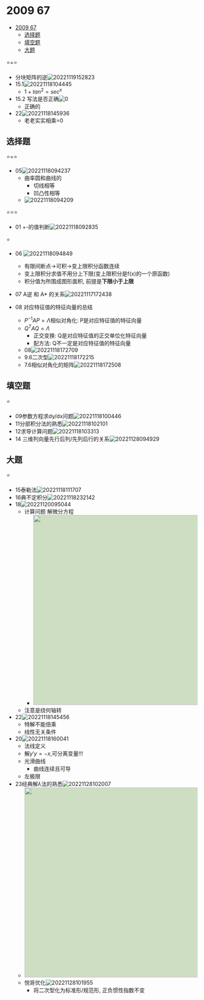 # 2009 67

- [2009 67](#2009-67)
  - [选择题](#选择题)
  - [填空题](#填空题)
  - [大题](#大题)

⭐=⭐

- 分块矩阵的逆![20221119152823](https://raw.githubusercontent.com/Logible/Image/main/note_image/20221119152823.png)
- 15.1![20221118104445](https://raw.githubusercontent.com/Logible/Image/main/note_image/20221118104445.png)
  - $1+tan^2=sec^x$
- 15.2 写法是否正确![0](https://raw.githubusercontent.com/Logible/Image/main/note_image/e52fb35e4fb59d1c24001d588f8cd66.png)
  - 正确的
- 22![20221118145936](https://raw.githubusercontent.com/Logible/Image/main/note_image/20221118145936.png)
  - 老老实实相乘=0

## 选择题

⭐=⭐

- 05![20221118094237](https://raw.githubusercontent.com/Logible/Image/main/note_image/20221118094237.png)
  - 曲率圆和曲线的
    - 切线相等
    - 凹凸性相等
  - ![20221118094209](https://raw.githubusercontent.com/Logible/Image/main/note_image/20221118094209.png)

⭐⭐⭐

- 01 +-的值判断![20221118092835](https://raw.githubusercontent.com/Logible/Image/main/note_image/20221118092835.png)

⭐

- 06 ![20221118094849](https://raw.githubusercontent.com/Logible/Image/main/note_image/20221118094849.png)
  - 有限间断点->可积->变上限积分函数连续
  - 变上限积分求值不用分上下限(变上限积分是f(x)的一个原函数)
  - 积分值为所围成图形面积, 前提是**下限小于上限**

- 07 A逆 和 A* 的关系![20221117172438](https://raw.githubusercontent.com/Logible/Image/main/note_image/20221117172438.png)

- 08 对应特征值的特征向量的总结
  - $P^{-1}AP=\Lambda$相似对角化: P是对应特征值的特征向量
  - $Q^{T}AQ=\Lambda$
    - 正交变换: Q是对应特征值的正交单位化特征向量
    - 配方法: Q不一定是对应特征值的特征向量
  - 08![20221118172709](https://raw.githubusercontent.com/Logible/Image/main/note_image/20221118172709.png)
  - 9.6二次型![20221118172215](https://raw.githubusercontent.com/Logible/Image/main/note_image/20221118172215.png)
  - 7.6相似对角化的矩阵![20221118172508](https://raw.githubusercontent.com/Logible/Image/main/note_image/20221118172508.png)

## 填空题

⭐

- 09参数方程求dy/dx问题![20221118100446](https://raw.githubusercontent.com/Logible/Image/main/note_image/20221118100446.png)
- 11分部积分法的熟悉![20221118102101](https://raw.githubusercontent.com/Logible/Image/main/note_image/20221118102101.png)
- 12求导计算问题![20221118103313](https://raw.githubusercontent.com/Logible/Image/main/note_image/20221118103313.png)
- 14 三维列向量先行后列/先列后行的关系![20221128094929](https://raw.githubusercontent.com/Logible/Image/main/note_image/20221128094929.png)

## 大题

⭐

- 15泰勒法![20221118111707](https://raw.githubusercontent.com/Logible/Image/main/note_image/20221118111707.png)
- 16典不定积分![20221118232142](https://raw.githubusercontent.com/Logible/Image/main/note_image/20221118232142.png)
- 18![20221120095044](https://raw.githubusercontent.com/Logible/Image/main/note_image/20221120095044.png)
  - 计算问题 解微分方程
    - <image style="height:500px; background-color:#CDDEC2" src="https://raw.githubusercontent.com/Logible/Image/main/note_image/0f1da149b03f3f3c707e9e98d10828a.jpg"/>
  - 注意是绕何轴转
- 22![20221118145456](https://raw.githubusercontent.com/Logible/Image/main/note_image/20221118145456.png)
  - 特解不能倍乘
  - 线性无关条件
- 20![20221118160041](https://raw.githubusercontent.com/Logible/Image/main/note_image/20221118160041.png)
  - 法线定义
  - 解$y'y=-x$,可分离变量!!!
  - 光滑曲线
    - 曲线连续且可导
  - 左极限
- 23经典解$\lambda$法的熟悉![20221128102007](https://raw.githubusercontent.com/Logible/Image/main/note_image/20221128102007.png)
  - <image style="height:500px; background-color:#CDDEC2" src="https://raw.githubusercontent.com/Logible/Image/main/note_image/3fa567aef0a84a3b5d80401004f3355.jpg"/>
  - 悦哥优化![20221128101955](https://raw.githubusercontent.com/Logible/Image/main/note_image/20221128101955.png)
    - 将二次型化为标准形/规范形, 正负惯性指数不变
